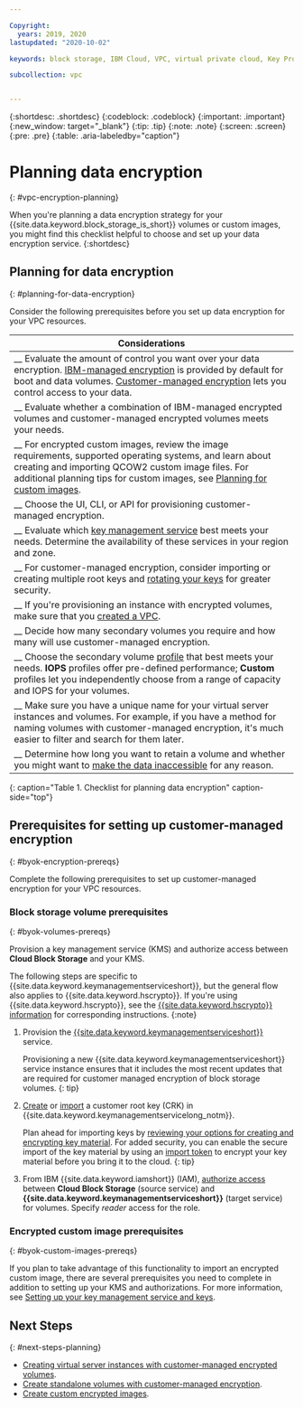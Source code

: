 ```yaml
---

Copyright:
  years: 2019, 2020
lastupdated: "2020-10-02"

keywords: block storage, IBM Cloud, VPC, virtual private cloud, Key Protect, encryption, key management, Hyper Protect Crypto Services, HPCS, volume, data storage, virtual server instance, instance, customer-managed encryption, planning, best practices

subcollection: vpc


---
```


{:shortdesc: .shortdesc}
{:codeblock: .codeblock}
{:important: .important}
{:new_window: target="_blank"}
{:tip: .tip}
{:note: .note}
{:screen: .screen}
{:pre: .pre}
{:table: .aria-labeledby="caption"}

# Planning data encryption
{: #vpc-encryption-planning}

When you're planning a data encryption strategy for your {{site.data.keyword.block_storage_is_short}} volumes or custom images, you might find this checklist helpful to choose and set up your data encryption service.
{:shortdesc}

## Planning for data encryption
{: #planning-for-data-encryption}

Consider the following prerequisites before you set up data encryption for your VPC resources.

|        Considerations|
|-------------------|
|__ Evaluate the amount of control you want over your data encryption. [IBM-managed encryption](/docs/vpc?topic=vpc-vpc-encryption-about#vpc-provider-managed-encryption) is provided by default for boot and data volumes.  [Customer-managed encryption](/docs/vpc?topic=vpc-vpc-encryption-about#vpc-customer-managed-encryption) lets you control access to your data. |
|__ Evaluate whether a combination of IBM-managed encrypted volumes and customer-managed encrypted volumes meets your needs.  |
|__ For encrypted custom images, review the image requirements, supported operating systems, and learn about creating and importing QCOW2 custom image files. For additional planning tips for custom images, see [Planning for custom images](/docs/vpc?topic=vpc-planning-custom-images). |
|__ Choose the UI, CLI, or API for provisioning customer-managed encryption. |
|__ Evaluate which [key management service](#byok-encryption-prereqs) best meets your needs. Determine the availability of these services in your region and zone. | 
|__ For customer-managed encryption, consider importing or creating multiple root keys and [rotating your keys](/docs/vpc?topic=vpc-vpc-key-rotation) for greater security. |
|__ If you're provisioning an instance with encrypted volumes, make sure that you [created a VPC](/docs/vpc?topic=vpc-getting-started#create-and-configure-vpc). |
|__ Decide how many secondary volumes you require and how many will use customer-managed encryption. |
|__ Choose the secondary volume [profile](/docs/vpc?topic=vpc-block-storage-profiles) that best meets your needs. **IOPS** profiles offer pre-defined performance; **Custom** profiles let you independently choose from a range of capacity and IOPS for your volumes. |
|__ Make sure you have a unique name for your virtual server instances and volumes. For example, if you have a method for naming volumes with customer-managed encryption, it's much easier to filter and search for them later. |
|__ Determine how long you want to retain a volume and whether you might want to [make the data inaccessible](/docs/vpc?topic=vpc-vpc-encryption-managing#instance-byok-inaccessible-data) for any reason. |
{: caption="Table 1. Checklist for planning data encryption" caption-side="top"}

## Prerequisites for setting up customer-managed encryption
{: #byok-encryption-prereqs}

Complete the following prerequisites to set up customer-managed encryption for your VPC resources. 

### Block storage volume prerequisites
{: #byok-volumes-prereqs}

Provision a key management service (KMS) and authorize access between **Cloud Block Storage** and your KMS.

The following steps are specific to {{site.data.keyword.keymanagementserviceshort}}, but the general flow also applies to {{site.data.keyword.hscrypto}}. If you're using {{site.data.keyword.hscrypto}}, see the [{{site.data.keyword.hscrypto}} information](/docs/hs-crypto?topic=hs-crypto-get-started) for corresponding instructions.
{:note}

1. Provision the [{{site.data.keyword.keymanagementserviceshort}}](/docs/key-protect?topic=key-protect-provision) service.
   
   Provisioning a new {{site.data.keyword.keymanagementserviceshort}} service instance ensures that it includes the most recent updates that are required for customer managed encryption of block storage volumes.
   {: tip}
   
2. [Create](/docs/key-protect?topic=key-protect-create-root-keys) or 
[import](/docs/key-protect?topic=key-protect-import-root-keys) a customer root key (CRK) in
{{site.data.keyword.keymanagementservicelong_notm}}.

   Plan ahead for importing keys by [reviewing your options for creating and encrypting key material](/docs/key-protect?topic=key-protect-importing-keys#plan-ahead). For added security, you can enable the secure import of the key material by using an [import token](/docs/key-protect?topic=key-protect-importing-keys#using-import-tokens) to encrypt your key material before you bring it to the cloud.
   {: tip}
   
3. From IBM {{site.data.keyword.iamshort}} (IAM), [authorize access](/docs/account?topic=account-serviceauth#serviceauth) between **Cloud Block Storage** (source service) and **{{site.data.keyword.keymanagementserviceshort}}** (target service) for volumes. Specify _reader_ access for the role.

### Encrypted custom image prerequisites
{: #byok-custom-images-prereqs}

If you plan to take advantage of this functionality to import an encrypted custom image, there are several prerequisites you need to complete in addition to setting up your KMS and authorizations. For more information, see [Setting up your key management service and keys](/docs/vpc?topic=vpc-create-encrypted-custom-image#kms-prereqs).

## Next Steps
{: #next-steps-planning}

* [Creating virtual server instances with customer-managed encrypted volumes](/docs/vpc?topic=vpc-creating-instances-byok).
* [Create standalone volumes with customer-managed encryption](/docs/vpc?topic=vpc-block-storage-vpc-encryption).
* [Create custom encrypted images](/docs/vpc?topic=vpc-create-encrypted-custom-image).
